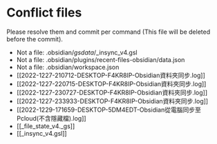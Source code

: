 # Conflict files
Please resolve them and commit per command (This file will be deleted before the commit).
- Not a file: .obsidian/_gsdata_/_insync_v4.gsl
- Not a file: .obsidian/plugins/recent-files-obsidian/data.json
- Not a file: .obsidian/workspace.json
- [[2022-1227-210712-DESKTOP-F4KR8IP-Obsidian資料夾同步.log]]
- [[2022-1227-220715-DESKTOP-F4KR8IP-Obsidian資料夾同步.log]]
- [[2022-1227-230727-DESKTOP-F4KR8IP-Obsidian資料夾同步.log]]
- [[2022-1227-233933-DESKTOP-F4KR8IP-Obsidian資料夾同步.log]]
- [[2022-1229-171659-DESKTOP-5DM4EDT-Obsidian從電腦同步至Pcloud(不含隱藏檔).log]]
- [[_file_state_v4._gs]]
- [[_insync_v4.gsl]]